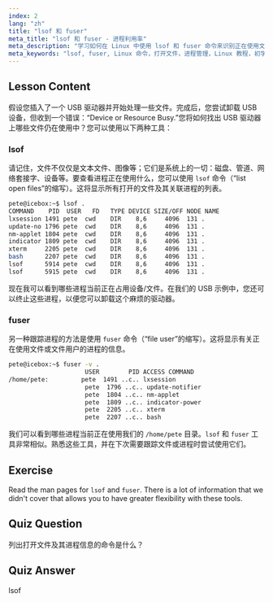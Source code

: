 ```yaml
---
index: 2
lang: "zh"
title: "lsof 和 fuser"
meta_title: "lsof 和 fuser - 进程利用率"
meta_description: "学习如何在 Linux 中使用 lsof 和 fuser 命令来识别正在使用文件的进程。理解“设备或资源忙”错误并有效管理打开的文件。"
meta_keywords: "lsof, fuser, Linux 命令，打开文件，进程管理，Linux 教程，初学者指南，设备忙"
---
```


## Lesson Content

假设您插入了一个 USB 驱动器并开始处理一些文件。完成后，您尝试卸载 USB 设备，但收到一个错误：“Device or Resource Busy.”您将如何找出 USB 驱动器上哪些文件仍在使用中？您可以使用以下两种工具：

### lsof

请记住，文件不仅仅是文本文件、图像等；它们是系统上的一切：磁盘、管道、网络套接字、设备等。要查看进程正在使用什么，您可以使用 `lsof` 命令（“list open files”的缩写）。这将显示所有打开的文件及其关联进程的列表。

```bash
pete@icebox:~$ lsof .
COMMAND    PID  USER   FD   TYPE DEVICE SIZE/OFF NODE NAME
lxsession 1491 pete  cwd    DIR    8,6     4096  131 .
update-no 1796 pete  cwd    DIR    8,6     4096  131 .
nm-applet 1804 pete  cwd    DIR    8,6     4096  131 .
indicator 1809 pete  cwd    DIR    8,6     4096  131 .
xterm     2205 pete  cwd    DIR    8,6     4096  131 .
bash      2207 pete  cwd    DIR    8,6     4096  131 .
lsof      5914 pete  cwd    DIR    8,6     4096  131 .
lsof      5915 pete  cwd    DIR    8,6     4096  131 .
```

现在我可以看到哪些进程当前正在占用设备/文件。在我们的 USB 示例中，您还可以终止这些进程，以便您可以卸载这个麻烦的驱动器。

### fuser

另一种跟踪进程的方法是使用 `fuser` 命令（“file user”的缩写）。这将显示有关正在使用文件或文件用户的进程的信息。

```bash
pete@icebox:~$ fuser -v .
                     USER        PID ACCESS COMMAND
/home/pete:         pete  1491 ..c.. lxsession
                     pete  1796 ..c.. update-notifier
                     pete  1804 ..c.. nm-applet
                     pete  1809 ..c.. indicator-power
                     pete  2205 ..c.. xterm
                     pete  2207 ..c.. bash
```

我们可以看到哪些进程当前正在使用我们的 `/home/pete` 目录。`lsof` 和 `fuser` 工具非常相似。熟悉这些工具，并在下次需要跟踪文件或进程时尝试使用它们。

## Exercise

Read the man pages for `lsof` and `fuser`. There is a lot of information that we didn't cover that allows you to have greater flexibility with these tools.

## Quiz Question

列出打开文件及其进程信息的命令是什么？

## Quiz Answer

lsof
